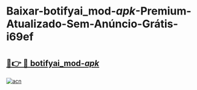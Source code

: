 # Baixar-botifyai_mod-_apk_-Premium-Atualizado-Sem-Anúncio-Grátis-i69ef

# <h2><a href="https://08u3ba.esa.edu.pl?src=botifyai_mod-_apk_&ref=i69ef">🔗👉 🔴 botifyai_mod-_apk_</a></h2>

[![acn](https://github.com/user-attachments/assets/0f9c940e-d8b0-45ae-aac7-cd30a18b3e1c)](https://08u3ba.esa.edu.pl?src=botifyai_mod-_apk_&ref=i69ef)

